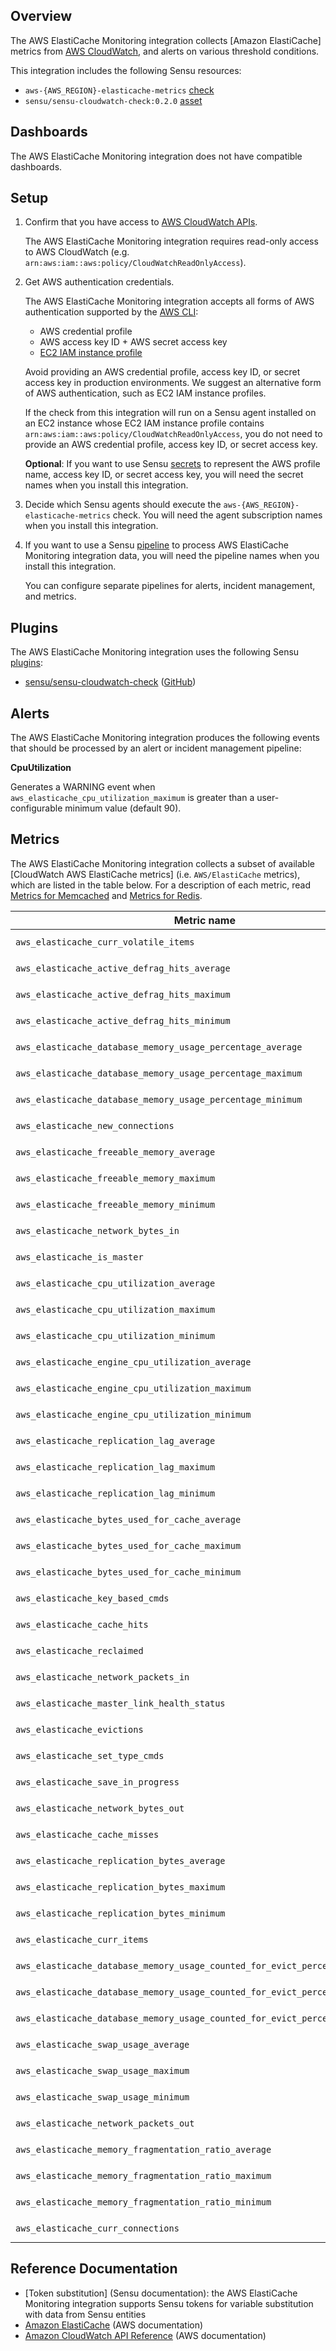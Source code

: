 ## Overview

<!-- Sensu Integration description; supports markdown -->

The AWS ElastiCache Monitoring integration collects [Amazon ElastiCache] metrics from [AWS CloudWatch], and alerts on various threshold conditions.

<!-- Provide a high level overview of the integration contents (e.g. checks, filters, mutators, handlers, assets, etc) -->

This integration includes the following Sensu resources:

* `aws-{AWS_REGION}-elasticache-metrics` [check]
* `sensu/sensu-cloudwatch-check:0.2.0` [asset]

## Dashboards

<!-- List of compatible dashboards w/ screenshots (supports png, jpeg, and gif images; relative paths only; e.g. `![](img/dashboard-1.png)` )-->

<!-- This integration is compatible with the [{{dashboard_name}}][{{dashboard_link}}] (included w/ [Sensu Plus][sensu-plus]). -->

<!-- ![](img/dashboard.png) -->

The AWS ElastiCache Monitoring integration does not have compatible dashboards.

## Setup

<!-- Sensu Integration setup instructions, including Sensu agent configuration and external component configuration -->
<!-- EXAMPLE: what configuration (if any) is required in a third-party service to enable monitoring? -->

1. Confirm that you have access to [AWS CloudWatch APIs].
   
   The AWS ElastiCache Monitoring integration requires read-only access to AWS CloudWatch (e.g. `arn:aws:iam::aws:policy/CloudWatchReadOnlyAccess`).

1. Get AWS authentication credentials.
   
   The AWS ElastiCache Monitoring integration accepts all forms of AWS authentication supported by the [AWS CLI]:

   - AWS credential profile
   - AWS access key ID + AWS secret access key
   - [EC2 IAM instance profile]

   Avoid providing an AWS credential profile, access key ID, or secret access key in production environments. We suggest an alternative form of AWS authentication, such as EC2 IAM instance profiles.

   If the check from this integration will run on a Sensu agent installed on an EC2 instance whose EC2 IAM instance profile contains `arn:aws:iam::aws:policy/CloudWatchReadOnlyAccess`, you do not need to provide an AWS credential profile, access key ID, or secret access key.

   **Optional**: If you want to use Sensu [secrets] to represent the AWS profile name, access key ID, or secret access key, you will need the secret names when you install this integration.

1. Decide which Sensu agents should execute the `aws-{AWS_REGION}-elasticache-metrics` check. You will need the agent subscription names when you install this integration.

1. If you want to use a Sensu [pipeline] to process AWS ElastiCache Monitoring integration data, you will need the pipeline names when you install this integration.

   You can configure separate pipelines for alerts, incident management, and metrics.

## Plugins

<!-- Links to any Sensu Integration dependencies (i.e. Sensu Plugins) -->

The AWS ElastiCache Monitoring integration uses the following Sensu [plugins]:

- [sensu/sensu-cloudwatch-check][sensu-cloudwatch-check-bonsai] ([GitHub][sensu-cloudwatch-check-github])

## Alerts

<!-- List of all alerts generated by this integration. -->

The AWS ElastiCache Monitoring integration produces the following events that should be processed by an alert or incident management pipeline:

**CpuUtilization**

Generates a WARNING event when `aws_elasticache_cpu_utilization_maximum` is greater than a user-configurable minimum value (default 90).

## Metrics

<!-- List of all metrics or events collected by this integration. -->

The AWS ElastiCache Monitoring integration collects a subset of available [CloudWatch AWS ElastiCache metrics] (i.e. `AWS/ElastiCache` metrics), which are listed in the table below. For a description of each metric, read [Metrics for Memcached] and [Metrics for Redis].

Metric name | Tags
----------- | ----
`aws_elasticache_curr_volatile_items` | `CacheClusterId`, `CacheNodeId`
`aws_elasticache_active_defrag_hits_average` | `CacheClusterId`, `CacheNodeId`
`aws_elasticache_active_defrag_hits_maximum` | `CacheClusterId`, `CacheNodeId`
`aws_elasticache_active_defrag_hits_minimum` | `CacheClusterId`, `CacheNodeId`
`aws_elasticache_database_memory_usage_percentage_average` | `CacheClusterId`, `CacheNodeId`
`aws_elasticache_database_memory_usage_percentage_maximum` | `CacheClusterId`, `CacheNodeId`
`aws_elasticache_database_memory_usage_percentage_minimum` | `CacheClusterId`, `CacheNodeId`
`aws_elasticache_new_connections` | `CacheClusterId`, `CacheNodeId`
`aws_elasticache_freeable_memory_average` | `CacheClusterId`, `CacheNodeId`
`aws_elasticache_freeable_memory_maximum` | `CacheClusterId`, `CacheNodeId`
`aws_elasticache_freeable_memory_minimum` | `CacheClusterId`, `CacheNodeId`
`aws_elasticache_network_bytes_in` | `CacheClusterId`, `CacheNodeId`
`aws_elasticache_is_master` | `CacheClusterId`, `CacheNodeId`
`aws_elasticache_cpu_utilization_average` | `CacheClusterId`, `CacheNodeId`
`aws_elasticache_cpu_utilization_maximum` | `CacheClusterId`, `CacheNodeId`
`aws_elasticache_cpu_utilization_minimum` | `CacheClusterId`, `CacheNodeId`
`aws_elasticache_engine_cpu_utilization_average` | `CacheClusterId`, `CacheNodeId`
`aws_elasticache_engine_cpu_utilization_maximum` | `CacheClusterId`, `CacheNodeId`
`aws_elasticache_engine_cpu_utilization_minimum` | `CacheClusterId`, `CacheNodeId`
`aws_elasticache_replication_lag_average` | `CacheClusterId`, `CacheNodeId`
`aws_elasticache_replication_lag_maximum` | `CacheClusterId`, `CacheNodeId`
`aws_elasticache_replication_lag_minimum` | `CacheClusterId`, `CacheNodeId`
`aws_elasticache_bytes_used_for_cache_average` | `CacheClusterId`, `CacheNodeId`
`aws_elasticache_bytes_used_for_cache_maximum` | `CacheClusterId`, `CacheNodeId`
`aws_elasticache_bytes_used_for_cache_minimum` | `CacheClusterId`, `CacheNodeId`
`aws_elasticache_key_based_cmds` | `CacheClusterId`, `CacheNodeId`
`aws_elasticache_cache_hits` | `CacheClusterId`, `CacheNodeId`
`aws_elasticache_reclaimed` | `CacheClusterId`, `CacheNodeId`
`aws_elasticache_network_packets_in` | `CacheClusterId`, `CacheNodeId`
`aws_elasticache_master_link_health_status` | `CacheClusterId`, `CacheNodeId`
`aws_elasticache_evictions` | `CacheClusterId`, `CacheNodeId`
`aws_elasticache_set_type_cmds` | `CacheClusterId`, `CacheNodeId`
`aws_elasticache_save_in_progress` | `CacheClusterId`, `CacheNodeId`
`aws_elasticache_network_bytes_out` | `CacheClusterId`, `CacheNodeId`
`aws_elasticache_cache_misses` | `CacheClusterId`, `CacheNodeId`
`aws_elasticache_replication_bytes_average` | `CacheClusterId`, `CacheNodeId`
`aws_elasticache_replication_bytes_maximum` | `CacheClusterId`, `CacheNodeId`
`aws_elasticache_replication_bytes_minimum` | `CacheClusterId`, `CacheNodeId`
`aws_elasticache_curr_items` | `CacheClusterId`, `CacheNodeId`
`aws_elasticache_database_memory_usage_counted_for_evict_percentage_average` | `CacheClusterId`, `CacheNodeId`
`aws_elasticache_database_memory_usage_counted_for_evict_percentage_maximum` | `CacheClusterId`, `CacheNodeId`
`aws_elasticache_database_memory_usage_counted_for_evict_percentage_minimum` | `CacheClusterId`, `CacheNodeId`
`aws_elasticache_swap_usage_average` | `CacheClusterId`, `CacheNodeId`
`aws_elasticache_swap_usage_maximum` | `CacheClusterId`, `CacheNodeId`
`aws_elasticache_swap_usage_minimum` | `CacheClusterId`, `CacheNodeId`
`aws_elasticache_network_packets_out` | `CacheClusterId`, `CacheNodeId`
`aws_elasticache_memory_fragmentation_ratio_average` | `CacheClusterId`, `CacheNodeId`
`aws_elasticache_memory_fragmentation_ratio_maximum` | `CacheClusterId`, `CacheNodeId`
`aws_elasticache_memory_fragmentation_ratio_minimum` | `CacheClusterId`, `CacheNodeId`
`aws_elasticache_curr_connections` | `CacheClusterId`, `CacheNodeId`

## Reference Documentation

<!-- Please provide links to any relevant reference documentation to help users learn more and/or troubleshoot this integration; specifically including any third-party software documentation. -->

* [Token substitution] (Sensu documentation): the AWS ElastiCache Monitoring integration supports Sensu tokens for variable substitution with data from Sensu entities
* [Amazon ElastiCache][ElastiCache] (AWS documentation)
* [Amazon CloudWatch API Reference][AWS CloudWatch APIs] (AWS documentation)


<!-- Links -->
[check]: https://docs.sensu.io/sensu-go/latest/observability-pipeline/observe-schedule/checks/
[asset]: https://docs.sensu.io/sensu-go/latest/plugins/assets/
[subscription]: https://docs.sensu.io/sensu-go/latest/observability-pipeline/observe-schedule/subscriptions/
[subscriptions]: https://docs.sensu.io/sensu-go/latest/observability-pipeline/observe-schedule/subscriptions/
[agents]: https://docs.sensu.io/sensu-go/latest/observability-pipeline/observe-schedule/agent/
[annotation]: https://docs.sensu.io/sensu-go/latest/observability-pipeline/observe-schedule/agent/#general-configuration-flags
[plugins]: https://docs.sensu.io/sensu-go/latest/plugins/
[metrics]: https://docs.sensu.io/sensu-go/latest/observability-pipeline/observe-schedule/metrics/
[handler]: https://docs.sensu.io/sensu-go/latest/observability-pipeline/observe-process/handlers/
[pipeline]: https://docs.sensu.io/sensu-go/latest/observability-pipeline/observe-process/pipelines/
[secret]: https://docs.sensu.io/sensu-go/latest/operations/manage-secrets/secrets/
[secrets]: https://docs.sensu.io/sensu-go/latest/operations/manage-secrets/secrets/
[tokens]: https://docs.sensu.io/sensu-go/latest/observability-pipeline/observe-schedule/tokens/
[sensu-plus]: https://sensu.io/features/analytics
[{{dashboard-link}}]: #
[sensu-cloudwatch-check-bonsai]: https://bonsai.sensu.io/assets/sensu/sensu-cloudwatch-check
[sensu-cloudwatch-check-github]: https://github.com/sensu/sensu-cloudwatch-check
[ElastiCache]: https://aws.amazon.com/elasticache/
[AWS CloudWatch]: https://aws.amazon.com/cloudwatch/
[AWS CLI]: https://aws.amazon.com/cli/
[EC2 IAM instance profile]: https://docs.aws.amazon.com/IAM/latest/UserGuide/id_roles_use_switch-role-ec2_instance-profiles.html
[AWS CloudWatch APIs]: https://docs.aws.amazon.com/AmazonCloudWatch/latest/APIReference/Welcome.html
[Metrics for Memcached]: https://docs.aws.amazon.com/AmazonElastiCache/latest/mem-ug/CacheMetrics.Memcached.html
[Metrics for Redis]: https://docs.aws.amazon.com/AmazonElastiCache/latest/red-ug/CacheMetrics.Redis.html
